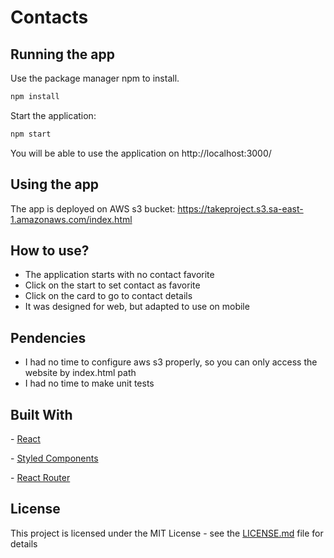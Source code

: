 # Contacts



## Running the app

Use the package manager npm to install.

```bash
npm install
```



Start the application:

```bash
npm start
```



You will be able to use the application on http://localhost:3000/



## Using the app

The app is deployed on AWS s3 bucket: https://takeproject.s3.sa-east-1.amazonaws.com/index.html



## How to use?

- The application starts with no contact favorite
- Click on the start to set contact as favorite
- Click on the card to go to contact details
- It was designed for web, but adapted to use on mobile



## Pendencies

- I had no time to configure aws s3 properly, so you can only access the website by index.html path
- I had no time to make unit tests



## Built With

\- [React](https://pt-br.reactjs.org/)

\- [Styled Components](https://styled-components.com/)

\- [React Router ](https://reactrouter.com/)





## License

This project is licensed under the MIT License - see the [LICENSE.md](https://gist.github.com/PurpleBooth/LICENSE.md) file for details